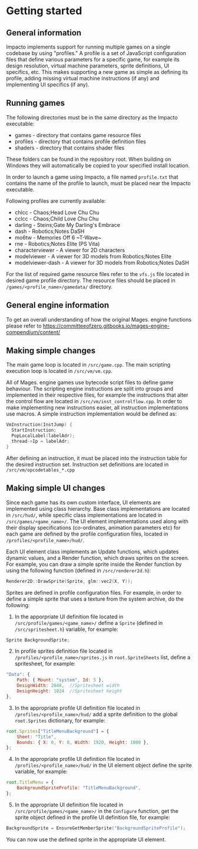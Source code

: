 # Getting started

## General information
Impacto implements support for running multiple games on a single codebase by using "profiles." A profile is a set of JavaScript configuration files that define various parameters for a specific game, for example its design resolution, virtual machine parameters, sprite definitions, UI specifics, etc. This makes supporting a new game as simple as defining its profile, adding missing virtual machine instructions (if any) and implementing UI specifics (if any).

## Running games
The following directories must be in the same directory as the Impacto executable:

* games - directory that contains game resource files
* profiles - directory that contains profile definition files
* shaders - directory that contains shader files

These folders can be found in the repository root. When building on Windows they will automatically be copied to your specified install location.

In order to launch a game using Impacto, a file named `profile.txt` that contains the name of the profile to launch, must be placed near the Impacto executable.

Following profiles are currently available:

* chlcc - Chaos;Head Love Chu Chu
* cclcc - Chaos;Child Love Chu Chu
* darling - Steins;Gate My Darling's Embrace
* dash - Robotics;Notes DaSH
* mo6tw - Memories Off 6 ~T-Wave~
* rne - Robotics;Notes Elite (PS Vita)
* characterviewer - A viewer for 2D characters
* modelviewer - A viewer for 3D models from Robotics;Notes Elite
* modelviewer-dash - A viewer for 3D models from Robotics;Notes DaSH

For the list of required game resource files refer to the `vfs.js` file located in desired game profile directory. The resource files should be placed in `/games/<profile_name>/gamedata/` directory.

## General engine information
To get an overall understanding of how the original Mages. engine functions please refer to  https://committeeofzero.gitbooks.io/mages-engine-compendium/content/

## Making simple changes
The main game loop is located in `/src/game.cpp`. The main scripting execution loop is located in `/src/vm/vm.cpp`.

All of Mages. engine games use bytecode script files to define game behaviour.
The scripting engine instructions are split into groups and implemented in their respective files, for example the instructions that alter the control flow are located in `/src/vm/inst_controlflow.cpp`.
In order to make implementing new instructions easier, all instruction implementations use macros. A simple instruction implementation would be defined as:

```cpp
VmInstruction(InstJump) {
  StartInstruction;
  PopLocalLabel(labelAdr);
  thread->Ip = labelAdr;
}
```

After defining an instruction, it must be placed into the instruction table for the desired instruction set. Instruction set definitions are located in `/src/vm/opcodetables_*.cpp`

## Making simple UI changes
Since each game has its own custom interface, UI elements are implemented using class hierarchy. Base class implementations are located in `/src/hud/`, while specific class implementations are located in `/src/games/<game_name>/`. The UI element implementations used along with their display specifications (co-ordinates, animation parameters etc) for each game are defined by the profile configuration files, located in `/profiles/<profile_name>/hud/`.

Each UI element class implements an Update functions, which updates dynamic values, and a Render function, which draws sprites on the screen. For example, you can draw a simple sprite inside the Render function by using the following function (defined in `/src/renderer2d.h`):

```cpp
Renderer2D::DrawSprite(Sprite, glm::vec2(X, Y));
```

Sprites are defined in profile configuration files. For example, in order to define a simple sprite that uses a texture from the system archive, do the following:

1. In the apporpriate UI definition file located in `/src/profile/games/<game_name>/` define a `Sprite` (defined in `/src/spritesheet.h`) variable, for example:

```cpp
Sprite BackgroundSprite;
```

2. In profile sprites definition file located in `/profiles/<profile_name>/sprites.js` in `root.SpriteSheets` list, define a spritesheet, for example:

```javascript
"Data": {
    Path: { Mount: "system", Id: 5 },
    DesignWidth: 2048,  //Spritesheet width
    DesignHeight: 1024  //Spritesheet height
},
```

3. In the appropriate profile UI definition file located in `/profiles/<profile_name>/hud/` add a sprite definition to the global `root.Sprites` dictionary, for example:

```javascript
root.Sprites["TitleMenuBackground"] = {
    Sheet: "Title",
    Bounds: { X: 0, Y: 0, Width: 1920, Height: 1080 },
};
```

4. In the appropriate profile UI definition file located in `/profiles/<profile_name>/hud/` in the UI element object define the sprite variable, for example:

```javascript
root.TitleMenu = {
    BackgroundSpriteProfile: "TitleMenuBackground",
};
```

5. In the appropriate UI definition file located in `/src/profile/games/<game_name>/` in the `Configure` function, get the sprite object defined in the profile UI definition file, for example:

```cpp
BackgroundSprite = EnsureGetMemberSprite("BackgroundSpriteProfile");
```

You can now use the defined sprite in the appropriate UI element.  